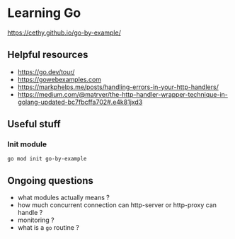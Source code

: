 # Learning Go

https://cethy.github.io/go-by-example/

## Helpful resources

- https://go.dev/tour/
- https://gowebexamples.com
- https://markphelps.me/posts/handling-errors-in-your-http-handlers/
- https://medium.com/@matryer/the-http-handler-wrapper-technique-in-golang-updated-bc7fbcffa702#.e4k81jxd3

## Useful stuff

### Init module

```shell
go mod init go-by-example
```

## Ongoing questions

- what modules actually means ?
- how much concurrent connection can http-server or http-proxy can handle ?
- monitoring ?
- what is a `go` routine ?